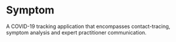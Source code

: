 # Symptom
A COVID-19 tracking application that encompasses contact-tracing, symptom analysis and expert practitioner communication.
